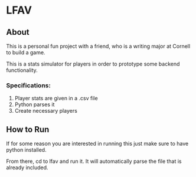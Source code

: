 # LFAV

## About

This is a personal fun project with a friend, who is a writing major at Cornell to build a game. 

This is a stats simulator for players in order to prototype some backend functionality. 

### Specifications:
1. Player stats are given in a .csv file
2. Python parses it
3. Create necessary players

## How to Run
If for some reason you are interested in running this just make sure to have python installed. 

From there, cd to lfav and run it. It will automatically parse the file that is already included.